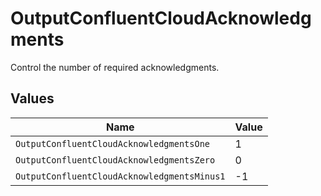 # OutputConfluentCloudAcknowledgments

Control the number of required acknowledgments.


## Values

| Name                                        | Value                                       |
| ------------------------------------------- | ------------------------------------------- |
| `OutputConfluentCloudAcknowledgmentsOne`    | 1                                           |
| `OutputConfluentCloudAcknowledgmentsZero`   | 0                                           |
| `OutputConfluentCloudAcknowledgmentsMinus1` | -1                                          |